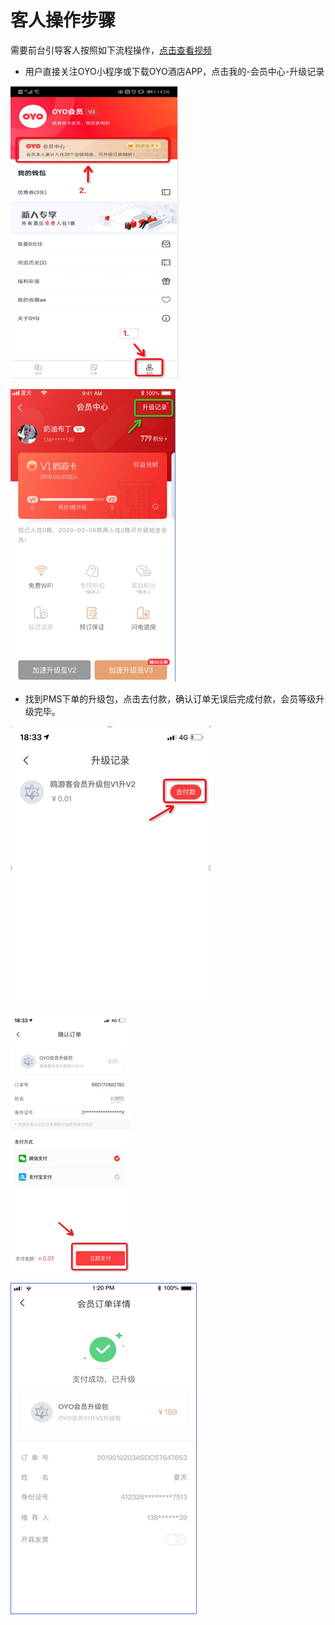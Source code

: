 # 客人操作步骤

需要前台引导客人按照如下流程操作，[点击查看视频](http://crs-pms-vidio.oss-cn-beijing.aliyuncs.com/8-2.PMS%E5%8D%96%E5%8D%A1%E8%A7%86%E9%A2%91%E6%95%99%E7%A8%8B-C%E7%AB%AF%E9%83%A8%E5%88%86.mp4)

* 用户直接关注OYO小程序或下载OYO酒店APP，点击我的-会员中心-升级记录

![](../../.gitbook/assets/image%20%28711%29.png)

![](../../.gitbook/assets/image%20%28703%29.png)

* 找到PMS下单的升级包，点击去付款，确认订单无误后完成付款，会员等级升级完毕。

![](../../.gitbook/assets/image%20%2829%29.png)

![](../../.gitbook/assets/image%20%28550%29.png)

![](../../.gitbook/assets/image%20%28191%29.png)

